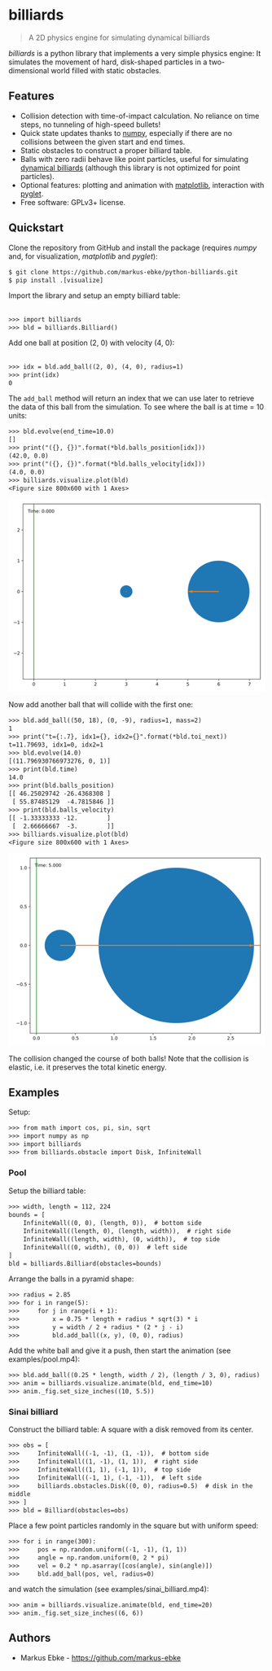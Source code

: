 # billiards
> A 2D physics engine for simulating dynamical billiards

_billiards_ is a python library that implements a very simple physics engine:
It simulates the movement of hard, disk-shaped particles in a two-dimensional world filled with static obstacles.



## Features
- Collision detection with time-of-impact calculation. No reliance on time steps, no tunneling of high-speed bullets!
- Quick state updates thanks to [numpy](https://numpy.org/), especially if there are no collisions between the given start and end times.
- Static obstacles to construct a proper billiard table.
- Balls with zero radii behave like point particles, useful for simulating [dynamical billiards](https://en.wikipedia.org/wiki/Dynamical_billiards) (although this library is not optimized for point particles).
- Optional features: plotting and animation with [matplotlib](https://matplotlib.org/), interaction with [pyglet](https://pyglet.org/).
- Free software: GPLv3+ license.



## Quickstart
Clone the repository from GitHub and install the package (requires _numpy_ and, for visualization, _matplotlib_ and _pyglet_):
```shell
$ git clone https://github.com/markus-ebke/python-billiards.git
$ pip install .[visualize]
```

Import the library and setup an empty billiard table:

```pycon

>>> import billiards
>>> bld = billiards.Billiard()

```

Add one ball at position (2, 0) with velocity (4, 0):

```pycon

>>> idx = bld.add_ball((2, 0), (4, 0), radius=1)
>>> print(idx)
0

```

The `add_ball` method will return an index that we can use later to retrieve the data of this ball from the simulation.
To see where the ball is at time = 10 units:
```pycon
>>> bld.evolve(end_time=10.0)
[]
>>> print("({}, {})".format(*bld.balls_position[idx]))
(42.0, 0.0)
>>> print("({}, {})".format(*bld.balls_velocity[idx]))
(4.0, 0.0)
>>> billiards.visualize.plot(bld)
<Figure size 800x600 with 1 Axes>
```
![alt text](docs/_images/quickstart_1.svg "One ball")

Now add another ball that will collide with the first one:
```pycon
>>> bld.add_ball((50, 18), (0, -9), radius=1, mass=2)
1
>>> print("t={:.7}, idx1={}, idx2={}".format(*bld.toi_next))
t=11.79693, idx1=0, idx2=1
>>> bld.evolve(14.0)
[(11.796930766973276, 0, 1)]
>>> print(bld.time)
14.0
>>> print(bld.balls_position)
[[ 46.25029742 -26.4368308 ]
 [ 55.87485129  -4.7815846 ]]
>>> print(bld.balls_velocity)
[[ -1.33333333 -12.        ]
 [  2.66666667  -3.        ]]
>>> billiards.visualize.plot(bld)
<Figure size 800x600 with 1 Axes>
```
![alt text](docs/_images/quickstart_2.svg "Two balls after collision")

The collision changed the course of both balls!
Note that the collision is elastic, i.e. it preserves the total kinetic energy.


## Examples

Setup:
```pycon
>>> from math import cos, pi, sin, sqrt
>>> import numpy as np
>>> import billiards
>>> from billiards.obstacle import Disk, InfiniteWall
```

### Pool

Setup the billiard table:
```pycon
>>> width, length = 112, 224
bounds = [
    InfiniteWall((0, 0), (length, 0)),  # bottom side
    InfiniteWall((length, 0), (length, width)),  # right side
    InfiniteWall((length, width), (0, width)),  # top side
    InfiniteWall((0, width), (0, 0))  # left side
]
bld = billiards.Billiard(obstacles=bounds)
```

Arrange the balls in a pyramid shape:
```pycon
>>> radius = 2.85
>>> for i in range(5):
>>>     for j in range(i + 1):
>>>         x = 0.75 * length + radius * sqrt(3) * i
>>>         y = width / 2 + radius * (2 * j - i)
>>>         bld.add_ball((x, y), (0, 0), radius)
```

Add the white ball and give it a push, then start the animation (see examples/pool.mp4):
```pycon
>>> bld.add_ball((0.25 * length, width / 2), (length / 3, 0), radius)
>>> anim = billiards.visualize.animate(bld, end_time=10)
>>> anim._fig.set_size_inches((10, 5.5))
```


### Sinai billiard

Construct the billiard table: A square with a disk removed from its center.
```pycon
>>> obs = [
>>>     InfiniteWall((-1, -1), (1, -1)),  # bottom side
>>>     InfiniteWall((1, -1), (1, 1)),  # right side
>>>     InfiniteWall((1, 1), (-1, 1)),  # top side
>>>     InfiniteWall((-1, 1), (-1, -1)),  # left side
>>>     billiards.obstacles.Disk((0, 0), radius=0.5)  # disk in the middle
>>> ]
>>> bld = Billiard(obstacles=obs)
```

Place a few point particles randomly in the square but with uniform speed:
```pycon
>>> for i in range(300):
>>>     pos = np.random.uniform((-1, -1), (1, 1))
>>>     angle = np.random.uniform(0, 2 * pi)
>>>     vel = 0.2 * np.asarray([cos(angle), sin(angle)])
>>>     bld.add_ball(pos, vel, radius=0)
```

and watch the simulation (see examples/sinai_billiard.mp4):
```pycon
>>> anim = billiards.visualize.animate(bld, end_time=20)
>>> anim._fig.set_size_inches((6, 6))
```


## Authors

- Markus Ebke - <https://github.com/markus-ebke>
